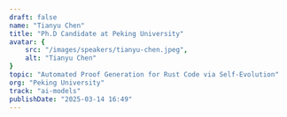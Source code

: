```yaml
---
draft: false
name: "Tianyu Chen"
title: "Ph.D Candidate at Peking University"
avatar: {
    src: "/images/speakers/tianyu-chen.jpeg",
    alt: "Tianyu Chen"
}
topic: "Automated Proof Generation for Rust Code via Self-Evolution"
org: "Peking University"
track: "ai-models"
publishDate: "2025-03-14 16:49"
---
```

